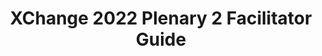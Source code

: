 ---
title: XChange 2022 Plenary 2 Facilitator Guide
redirect_to: https://docs.google.com/document/d/1FDoAeakpMpddFCT3Ne1qaBEKYs0nasvL-YUtQQqPulg/edit?usp=sharing
redirect_from: 
  - /XC22xPlenary2FaciGuide
  - /xc22xplenary2faciguide
---